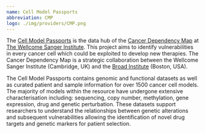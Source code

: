 ```yaml
---
name: Cell Model Passports
abbreviation: CMP
logo: ./img/providers/CMP.png
---
```


The [Cell Model Passports](https://cellmodelpassports.sanger.ac.uk/) is the data hub of the [Cancer Dependency Map](https://depmap.sanger.ac.uk/) at [The Wellcome Sanger Institute](https://www.sanger.ac.uk/). This project aims to identify vulnerabilities in every cancer cell which could be exploited to develop new therapies. The Cancer Dependency Map is a strategic collaboration between the Wellcome Sanger Institute (Cambridge, UK) and the [Broad Institute](https://www.broadinstitute.org/) (Boston, USA).

The Cell Model Passports contains genomic and functional datasets as well as curated patient and sample information for over 1500 cancer cell models. The majority of models within the resource have undergone extensive characterisation including: sequencing, copy number, methylation, gene expression, drug and genetic perturbation. These datasets support researchers to understand the relationships between genetic alterations and subsequent vulnerabilities allowing the identification of novel drug targets and genetic markers for patient selection.
